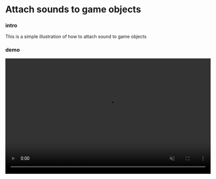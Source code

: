 # Attach sounds to game objects

### intro

This is a simple illustration of how to attach sound to game objects

### demo

<div>
<!-- images go here -->
<video
 src="./illustration.mp4" 
 alt="illustration video"
  controls ="true"
    webkit-playsinline="true"
    playsinline="true"
    style="background-color: rgb(0, 0, 0); position: absolute; width: 640px; height: 360px;"
    autoplay="true"
    muted="false"
>
</video>
</div>

### What it covers

- basic js css and html
- sprite animation
- object orient js
- js sound manipulation

### conclusion

It was fun to learn this hope you did learn something ☺
